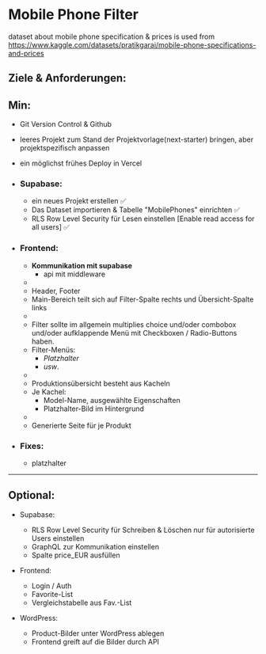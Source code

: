 # Mobile Phone Filter

dataset about mobile phone specification & prices is used from https://www.kaggle.com/datasets/pratikgarai/mobile-phone-specifications-and-prices

## Ziele & Anforderungen:

## Min:

- Git Version Control & Github
- leeres Projekt zum Stand der Projektvorlage(next-starter) bringen, aber projektspezifisch anpassen
- ein möglichst frühes Deploy in Vercel

- ### Supabase:

  - ein neues Projekt erstellen ✅
  - Das Dataset importieren & Tabelle "MobilePhones" einrichten ✅
  - RLS Row Level Security für Lesen einstellen [Enable read access for all users] ✅

- ### Frontend:

  - **Kommunikation mit supabase**
    - api mit middleware
  -
  - Header, Footer
  - Main-Bereich teilt sich auf Filter-Spalte rechts und Übersicht-Spalte links
  -
  - Filter sollte im allgemein multiplies choice und/oder combobox und/oder aufklappende Menü mit Checkboxen / Radio-Buttons haben.
  - Filter-Menüs:
    - _Platzhalter_
    - _usw_.
  -
  - Produktionsübersicht besteht aus Kacheln
  - Je Kachel:
    - Model-Name, ausgewählte Eigenschaften
    - Platzhalter-Bild im Hintergrund
  -
  - Generierte Seite für je Produkt

- ### **Fixes**:
  - platzhalter

---

## Optional:

- Supabase:

  - RLS Row Level Security für Schreiben & Löschen nur für autorisierte Users einstellen
  - GraphQL zur Kommunikation einstellen
  - Spalte price_EUR ausfüllen

- Frontend:

  - Login / Auth
  - Favorite-List
  - Vergleichstabelle aus Fav.-List

- WordPress:
  - Product-Bilder unter WordPress ablegen
  - Frontend greift auf die Bilder durch API
